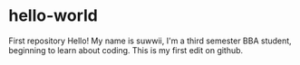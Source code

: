 # hello-world
First repository
Hello! My name is suwwii, I'm a third semester BBA student, beginning to learn about coding. 
This is my first edit on github.
